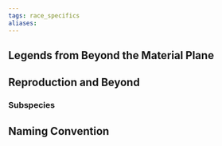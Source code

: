 ```yaml
---
tags: race_specifics
aliases:
---
```

## Legends from Beyond the Material Plane
## Reproduction and Beyond
### Subspecies
## Naming Convention